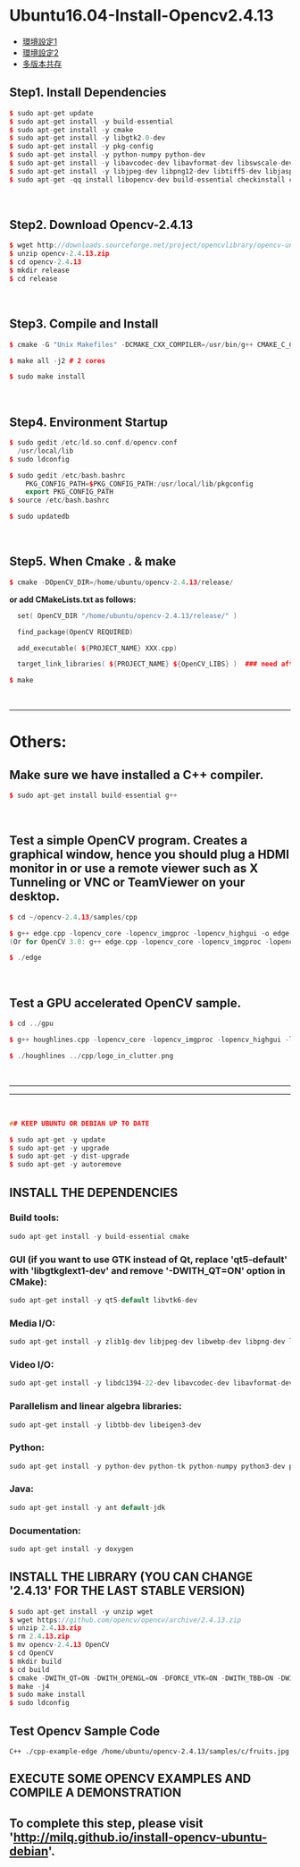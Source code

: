 # Ubuntu16.04-Install-Opencv2.4.13

- [環境設定1](http://blog.csdn.net/woainishifu/article/details/77449373)
- [環境設定2](http://blog.csdn.net/TKchengzi/article/details/52939526)
- [多版本共存](http://www.linuxdiyf.com/linux/30865.html)



## Step1. Install Dependencies
```C++
$ sudo apt-get update
$ sudo apt-get install -y build-essential
$ sudo apt-get install -y cmake
$ sudo apt-get install -y libgtk2.0-dev
$ sudo apt-get install -y pkg-config
$ sudo apt-get install -y python-numpy python-dev
$ sudo apt-get install -y libavcodec-dev libavformat-dev libswscale-dev
$ sudo apt-get install -y libjpeg-dev libpng12-dev libtiff5-dev libjasper-dev
$ sudo apt-get -qq install libopencv-dev build-essential checkinstall cmake pkg-config yasm libjpeg-dev libjasper-dev libavcodec-dev libavformat-dev libswscale-dev libdc1394-22-dev libxine2 libgstreamer0.10-dev libgstreamer-plugins-base0.10-dev libv4l-dev python-dev python-numpy libtbb-dev libqt4-dev libgtk2.0-dev libmp3lame-dev libopencore-amrnb-dev libopencore-amrwb-dev libtheora-dev libvorbis-dev libxvidcore-dev x264 v4l-utils
```
<br/>

## Step2. Download Opencv-2.4.13
```C++
$ wget http://downloads.sourceforge.net/project/opencvlibrary/opencv-unix/2.4.13/opencv-2.4.13.zip
$ unzip opencv-2.4.13.zip
$ cd opencv-2.4.13
$ mkdir release
$ cd release
```
<br/>

## Step3. Compile and Install
```C++
$ cmake -G "Unix Makefiles" -DCMAKE_CXX_COMPILER=/usr/bin/g++ CMAKE_C_COMPILER=/usr/bin/gcc -DCMAKE_BUILD_TYPE=RELEASE -DCMAKE_INSTALL_PREFIX=/usr/local -DWITH_TBB=ON -DBUILD_NEW_PYTHON_SUPPORT=ON -DWITH_V4L=ON -DINSTALL_C_EXAMPLES=ON -DINSTALL_PYTHON_EXAMPLES=ON -DBUILD_EXAMPLES=ON -DWITH_QT=ON -DWITH_OPENGL=ON -DBUILD_FAT_JAVA_LIB=ON -DINSTALL_TO_MANGLED_PATHS=ON -DINSTALL_CREATE_DISTRIB=ON -DINSTALL_TESTS=ON -DENABLE_FAST_MATH=ON -DWITH_IMAGEIO=ON -DBUILD_SHARED_LIBS=OFF -DWITH_GSTREAMER=ON ..

$ make all -j2 # 2 cores

$ sudo make install
```
<br/>

## Step4. Environment Startup
```C++
$ sudo gedit /etc/ld.so.conf.d/opencv.conf
  /usr/local/lib  
$ sudo ldconfig

$ sudo gedit /etc/bash.bashrc 
    PKG_CONFIG_PATH=$PKG_CONFIG_PATH:/usr/local/lib/pkgconfig  
    export PKG_CONFIG_PATH  
$ source /etc/bash.bashrc 

$ sudo updatedb
```
<br/>

## Step5. When Cmake . & make
```C++
$ cmake -DOpenCV_DIR=/home/ubuntu/opencv-2.4.13/release/
```

**or add CMakeLists.txt as follows:**
```C++
  set( OpenCV_DIR "/home/ubuntu/opencv-2.4.13/release/" )

  find_package(OpenCV REQUIRED)

  add_executable( ${PROJECT_NAME} XXX.cpp)

  target_link_libraries( ${PROJECT_NAME} ${OpenCV_LIBS} )  ### need after add_executable or in the end

```
```C++
$ make
```
<br/>

---

# Others:

## Make sure we have installed a C++ compiler.
```C++
$ sudo apt-get install build-essential g++
```
<br/>

## Test a simple OpenCV program. Creates a graphical window, hence you should plug a HDMI monitor in or use a remote viewer such as X Tunneling or VNC or TeamViewer on your desktop.
```C++
$ cd ~/opencv-2.4.13/samples/cpp

$ g++ edge.cpp -lopencv_core -lopencv_imgproc -lopencv_highgui -o edge
(Or for OpenCV 3.0: g++ edge.cpp -lopencv_core -lopencv_imgproc -lopencv_highgui -lopencv_imgcodecs -o edge)

$ ./edge
```
<br/>

## Test a GPU accelerated OpenCV sample.
```C++
$ cd ../gpu

$ g++ houghlines.cpp -lopencv_core -lopencv_imgproc -lopencv_highgui -lopencv_calib3d -lopencv_contrib -lopencv_features2d -lopencv_flann -lopencv_gpu -lopencv_legacy -lopencv_ml -lopencv_objdetect -lopencv_photo -lopencv_stitching -lopencv_superres -lopencv_video -lopencv_videostab -o houghlines

$ ./houghlines ../cpp/logo_in_clutter.png
```
<br/>

---
---
<br/>

```C++
## KEEP UBUNTU OR DEBIAN UP TO DATE

$ sudo apt-get -y update
$ sudo apt-get -y upgrade
$ sudo apt-get -y dist-upgrade
$ sudo apt-get -y autoremove
```

## INSTALL THE DEPENDENCIES

### Build tools:
```C++
sudo apt-get install -y build-essential cmake
```

### GUI (if you want to use GTK instead of Qt, replace 'qt5-default' with 'libgtkglext1-dev' and remove '-DWITH_QT=ON' option in CMake):
```C++
sudo apt-get install -y qt5-default libvtk6-dev
```

### Media I/O:
```C++
sudo apt-get install -y zlib1g-dev libjpeg-dev libwebp-dev libpng-dev libtiff5-dev libjasper-dev libopenexr-dev libgdal-dev
```

### Video I/O:
```C++
sudo apt-get install -y libdc1394-22-dev libavcodec-dev libavformat-dev libswscale-dev libtheora-dev libvorbis-dev libxvidcore-dev libx264-dev yasm libopencore-amrnb-dev libopencore-amrwb-dev libv4l-dev libxine2-dev
```

### Parallelism and linear algebra libraries:
```C++
sudo apt-get install -y libtbb-dev libeigen3-dev
```

### Python:
```C++
sudo apt-get install -y python-dev python-tk python-numpy python3-dev python3-tk python3-numpy
```

### Java:
```C++
sudo apt-get install -y ant default-jdk
```

### Documentation:
```C++
sudo apt-get install -y doxygen
```

## INSTALL THE LIBRARY (YOU CAN CHANGE '2.4.13' FOR THE LAST STABLE VERSION)
```C++
$ sudo apt-get install -y unzip wget
$ wget https://github.com/opencv/opencv/archive/2.4.13.zip
$ unzip 2.4.13.zip
$ rm 2.4.13.zip
$ mv opencv-2.4.13 OpenCV
$ cd OpenCV
$ mkdir build
$ cd build
$ cmake -DWITH_QT=ON -DWITH_OPENGL=ON -DFORCE_VTK=ON -DWITH_TBB=ON -DWITH_GDAL=ON -DWITH_XINE=ON -DBUILD_EXAMPLES=ON ..
$ make -j4
$ sudo make install
$ sudo ldconfig
```
## Test Opencv Sample Code
``C++
./cpp-example-edge /home/ubuntu/opencv-2.4.13/samples/c/fruits.jpg
``

## EXECUTE SOME OPENCV EXAMPLES AND COMPILE A DEMONSTRATION

## To complete this step, please visit 'http://milq.github.io/install-opencv-ubuntu-debian'.

